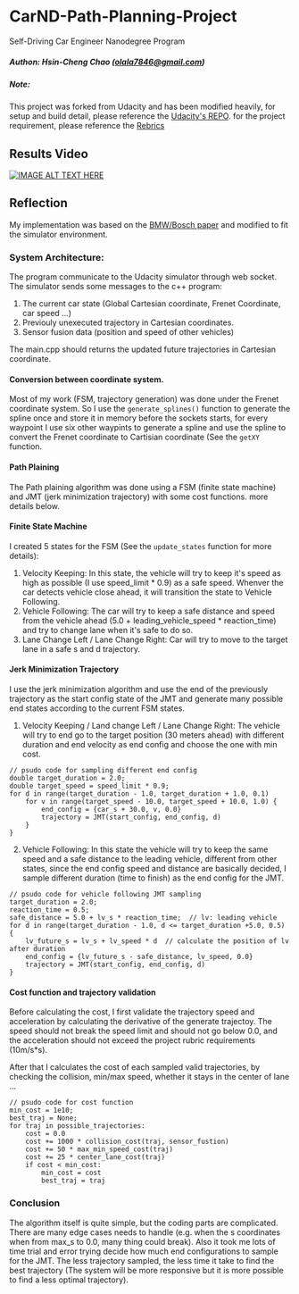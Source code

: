 # CarND-Path-Planning-Project
Self-Driving Car Engineer Nanodegree Program
##### Authon: Hsin-Cheng Chao (olala7846@gmail.com)

##### Note:
This project was forked from Udacity and has been modified heavily, for setup and build detail, please reference the [Udacity's REPO](https://github.com/udacity/CarND-Path-Planning-Project). for the project requirement, please reference the [Rebrics](https://review.udacity.com/#!/rubrics/1020/view)

## Results Video

[![IMAGE ALT TEXT HERE](https://img.youtube.com/vi/XF5__V506aQ/0.jpg)](https://www.youtube.com/watch?v=XF5__V506aQ)

## Reflection
My implementation was based on the [BMW/Bosch paper](http://ieeexplore.ieee.org/abstract/document/5509799/) and modified to fit the simulator environment.

### System Architecture:
The program communicate to the Udacity simulator through web socket. The simulator sends some messages to the c++ program:

1. The current car state (Global Cartesian coordinate, Frenet Coordinate, car speed ...) 
2. Previouly unexecuted trajectory in Cartesian coordinates.
3. Sensor fusion data (position and speed of other vehicles)

The main.cpp should returns the updated future trajectories in Cartesian coordinate.

#### Conversion between coordinate system.
Most of my work (FSM, trajectory generation) was done under the Frenet coordinate system. So I use the `generate_splines()` function to generate the spline once and store it in memory before the sockets starts, for every waypoint I use six other waypints to generate a spline and use the spline to convert the Frenet coordinate to Cartisian coordinate (See the `getXY` function. 

#### Path Plaining
The Path plaining algorithm was done using a FSM (finite state machine) and JMT (jerk minimization trajectory) with some cost functions. more details below. 

#### Finite State Machine
I created 5 states for the FSM (See the `update_states` function for more details):

1. Velocity Keeping: In this state, the vehicle will try to keep it's speed as high as possible (I use speed_limit * 0.9) as a safe speed. Whenver the car detects vehicle close ahead, it will transition the state to Vehicle Following.
2. Vehicle Following: The car will try to keep a safe distance and speed from the vehicle ahead (5.0 + leading_vehicle_speed * reaction_time) and try to change lane when it's safe to do so.
3. Lane Change Left / Lane Change Right: Car will try to move to the target lane in a safe s and d trajectory.

#### Jerk Minimization Trajectory
I use the jerk minimization algorithm and use the end of the previously trajectory as the start config state of the JMT and generate many possible end states according to the current FSM states.

1. Velocity Keeping / Land change Left / Lane Change Right: The vehicle will try to end go to the target position (30 meters ahead) with different duration and end velocity as end config and choose the one with min cost.

```
// psudo code for sampling different end config
double target_duration = 2.0;
double target_speed = speed_limit * 0.9;
for d in range(target_duration - 1.0, target_duration + 1.0, 0.1)
	for v in range(target_speed - 10.0, target_speed + 10.0, 1.0) {
		end_config = {car_s + 30.0, v, 0.0}
		trajectory = JMT(start_config, end_config, d)
	}
}
```

2. Vehicle Following: In this state the vehicle will try to keep the same speed and a safe distance to the leading vehicle, different from other states, since the end config speed and distance are basically decided, I sample different duration (time to finish) as the end config for the JMT.

```
// psudo code for vehicle following JMT sampling
target_duration = 2.0;
reaction_time = 0.5;
safe_distance = 5.0 + lv_s * reaction_time;  // lv: leading vehicle
for d in range(target_duration - 1.0, d <= target_duration +5.0, 0.5) {
	lv_future_s = lv_s + lv_speed * d  // calculate the position of lv after duration
	end_config = {lv_future_s - safe_distance, lv_speed, 0.0}
	trajectory = JMT(start_config, end_config, d)
}
```

#### Cost function and trajectory validation
Before calculating the cost, I first validate the trajectory speed and acceleration by calculating the derivative of the generate trajectoy. The speed should not break the speed limit and should not go below 0.0, and the acceleration should not exceed the project rubric requirements (10m/s*s). 

After that I calculates the cost of each sampled valid trajectories, by checking the collision, min/max speed, whether it stays in the center of lane ...

```
// psudo code for cost function
min_cost = 1e10;
best_traj = None;
for traj in possible_trajectories:
	cost = 0.0
	cost += 1000 * collision_cost(traj, sensor_fustion)
	cost += 50 * max_min_speed_cost(traj)
	cost += 25 * center_lane_cost(traj)
	if cost < min_cost:
	    min_cost = cost
	    best_traj = traj
```

### Conclusion
The algorithm itself is quite simple, but the coding parts are complicated. There are many edge cases needs to handle (e.g. when the s coordinates when from max_s to 0.0, many thing could break). Also it took me lots of time trial and error trying decide how much end configurations to sample for the JMT. The less trajectory sampled, the less time it take to find the best trajectory (The system will be more responsive but it is more possible to find a less optimal trajectory).
